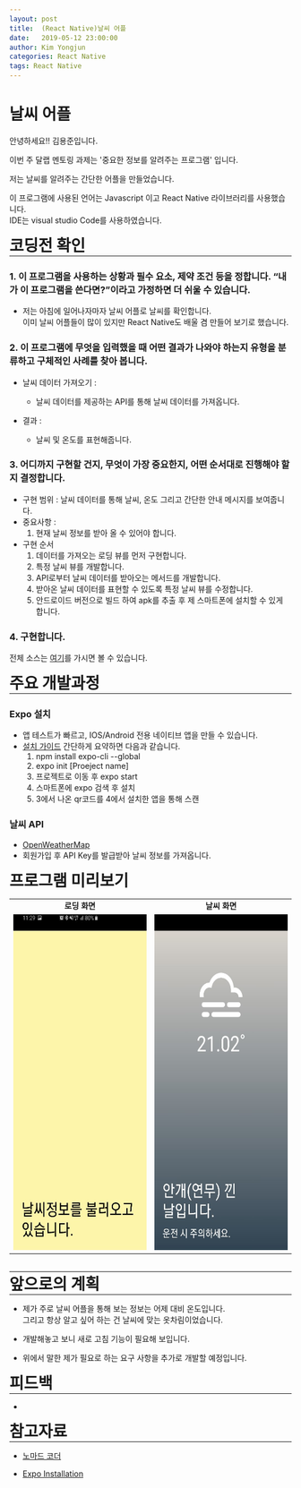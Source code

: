```yaml
---
layout: post
title:  (React Native)날씨 어플
date:   2019-05-12 23:00:00
author: Kim Yongjun
categories: React Native
tags: React Native
---
```


# 날씨 어플

안녕하세요!! 김용준입니다.

이번 주 달랩 멘토링 과제는 '중요한 정보를 알려주는 프로그램' 입니다.  

저는 날씨를 알려주는 간단한 어플을 만들었습니다.

이 프로그램에 사용된 언어는 Javascript 이고 React Native 라이브러리를 사용했습니다.<br>
IDE는 visual studio Code를 사용하였습니다.  

<h1 style="margin:0px;"> 코딩전 확인</h1>
<hr style="height:1px; margin:0px;">

### 1. 이 프로그램을 사용하는 상황과 필수 요소, 제약 조건 등을 정합니다. “내가 이 프로그램을 쓴다면?”이라고 가정하면 더 쉬울 수 있습니다.

* 저는 아침에 일어나자마자 날씨 어플로 날씨를 확인합니다.<br> 
이미 날씨 어플들이 많이 있지만 React Native도 배울 겸 만들어 보기로 했습니다.

### 2. 이 프로그램에 무엇을 입력했을 때 어떤 결과가 나와야 하는지 유형을 분류하고 구체적인 사례를 찾아 봅니다.
* 날씨 데이터 가져오기 :
    - 날씨 데이터를 제공하는 API를 통해 날씨 데이터를 가져옵니다.

* 결과 : 
    - 날씨 및 온도를 표현해줍니다.

### 3. 어디까지 구현할 건지, 무엇이 가장 중요한지, 어떤 순서대로 진행해야 할지 결정합니다.
* 구현 범위 : 날씨 데이터를 통해 날씨, 온도 그리고 간단한 안내 메시지를 보여줍니다.
* 중요사항 : 
    1. 현재 날씨 정보를 받아 올 수 있어야 합니다.    
* 구현 순서 
    1. 데이터를 가져오는 로딩 뷰를 먼저 구현합니다.
    2. 특정 날씨 뷰를 개발합니다.
    3. API로부터 날씨 데이터를 받아오는 메서드를 개발합니다.
    4. 받아온 날씨 데이터를 표현할 수 있도록 특정 날씨 뷰를 수정합니다.
    5. 안드로이드 버전으로 빌드 하여 apk를 추출 후 제 스마트폰에 설치할 수 있게 합니다.

### 4. 구현합니다.

전체 소스는 [여기](https://github.com/KimYongjun413/weather "weather_React_Native")를 가시면 볼 수 있습니다.

<h1 style="margin:0px;"> 주요 개발과정 </h1>
<hr style="height:1px; margin:0px;">

### Expo 설치
* 앱 테스트가 빠르고, IOS/Android 전용 네이티브 앱을 만들 수 있습니다.
* [설치 가이드](https://docs.expo.io/versions/latest/introduction/installation "설치 가이드") 간단하게 요약하면 다음과 같습니다.<br>
    1. npm install expo-cli --global
    2. expo init [Proeject name]
    3. 프로젝트로 이동 후 expo start
    4. 스마트폰에 expo 검색 후 설치
    5. 3에서 나온 qr코드를 4에서 설치한 앱을 통해 스캔
  
### 날씨 API
* [OpenWeatherMap](https://openweathermap.org/ "OpenWeatherMap")
* 회원가입 후 API Key를 발급받아 날씨 정보를 가져옵니다.

<h1 style="margin:0px;"> 프로그램 미리보기 </h1>

<table>
<tr>
    <td align="center"><b>로딩 화면</b></td>
    <td align="center"><b>날씨 화면</b></td>
<tr>
<tr>
    <td><center><img src="/assets/weather/LoadingVIew.jpg" width="300" height="600"></center></td>
    <td><center><img src="/assets/weather/WeatherView.jpg" width="300" height="600"></center></td>
<tr>
</table>
<br>
<hr style="height:1px; margin:0px;">

<h1 style="margin:0px;"> 앞으로의 계획 </h1>
<hr style="height:1px; margin:0px;">

- 제가 주로 날씨 어플을 통해 보는 정보는 어제 대비 온도입니다.<br>
그리고 항상 알고 싶어 하는 건 날씨에 맞는 옷차림이었습니다.<br>

- 개발해놓고 보니 새로 고침 기능이 필요해 보입니다.<br>

- 위에서 말한 제가 필요로 하는 요구 사항을 추가로 개발할 예정입니다.<br>

<h1 style="margin:0px;"> 피드백 </h1>
<hr style="height:1px; margin:0px;">

- 


<h1 style="margin:0px;"> 참고자료 </h1>
<hr style="height:1px; margin:0px;">

- [노마드 코더](https://academy.nomadcoders.co/courses "노마드 코더")

- [Expo Installation](https://docs.expo.io/versions/latest/introduction/installation/ "Expo Installation")